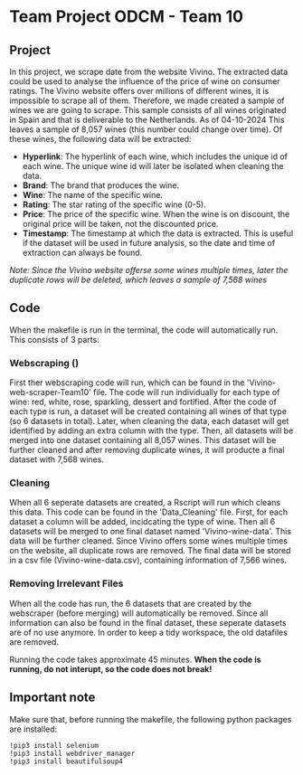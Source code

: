 # Team Project ODCM - Team 10

## Project 
In this project, we scrape date from the website Vivino. The extracted data could be used to analyse the influence of the price of wine on consumer ratings. The Vivino website offers over millions of different wines, it is impossible to scrape all of them. Therefore, we made created a sample of wines we are going to scrape. This sample consists of all wines originated in Spain and that is deliverable to the Netherlands. As of 04-10-2024 This leaves a sample of 8,057 wines (this number could change over time). Of these wines, the following data will be extracted:
- **Hyperlink**: The hyperlink of each wine, which includes the unique id of each wine. The unique wine id will later be isolated when cleaning the data.
- **Brand**: The brand that produces the wine.
- **Wine**: The name of the specific wine.
- **Rating**: The star rating of the specific wine (0-5).
- **Price**: The price of the specific wine. When the wine is on discount, the original price will be taken, not the discounted price.
- **Timestamp**: The timestamp at which the data is extracted. This is useful if the dataset will be used in future analysis, so the date and time of extraction can always be found.

*Note: Since the Vivino website offerse some wines multiple times, later the duplicate rows will be deleted, which leaves a sample of 7,568 wines*

## Code
When the makefile is run in the terminal, the code will automatically run. This consists of 3 parts:

### Webscraping ()
First ther webscraping code will run, which can be found in the 'Vivino-web-scraper-Team10' file. The code will run individually for each type of wine: red, white, rose, sparkling, dessert and fortified. After the code of each type is run, a dataset will be created containing all wines of that type (so 6 datasets in total). Later, when cleaning the data, each dataset will get identified by adding an extra column with the type. Then, all datasets will be merged into one dataset containing all 8,057 wines. This dataset will be further cleaned and after removing duplicate wines, it will producte a final dataset with 7,568 wines.

### Cleaning
When all 6 seperate datasets are created, a Rscript will run which cleans this data. This code can be found in the 'Data_Cleaning' file. First, for each dataset a column will be added, incidcating the type of wine. Then all 6 datasets will be merged to one final dataset named 'Vivino-wine-data'. This data will be further cleaned. Since Vivino offers some wines multiple times on the website, all duplicate rows are removed. The final data will be stored in a csv file (Vivino-wine-data.csv), containing information of 7,566 wines.

### Removing Irrelevant Files
When all the code has run, the 6 datasets that are created by the webscraper (before merging) will automatically be removed. Since all information can also be found in the final dataset, these seperate datasets are of no use anymore. In order to keep a tidy workspace, the old datafiles are removed.

Running the code takes approximate 45 minutes. **When the code is running, do not interupt, so the code does not break!**

## Important note
Make sure that, before running the makefile, the following python packages are installed:
```
!pip3 install selenium
!pip3 install webdriver_manager
!pip3 install beautifulsoup4

